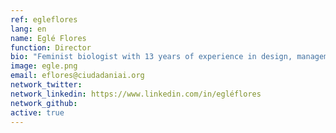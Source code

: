 ```yaml
---
ref: egleflores
lang: en
name: Eglé Flores
function: Director
bio: "Feminist biologist with 13 years of experience in design, management and evaluation of collective impact processes. She writes, grows plants and questions her own colonialisms"
image: egle.png
email: eflores@ciudadaniai.org
network_twitter: 
network_linkedin: https://www.linkedin.com/in/egléflores
network_github:
active: true
---
```

